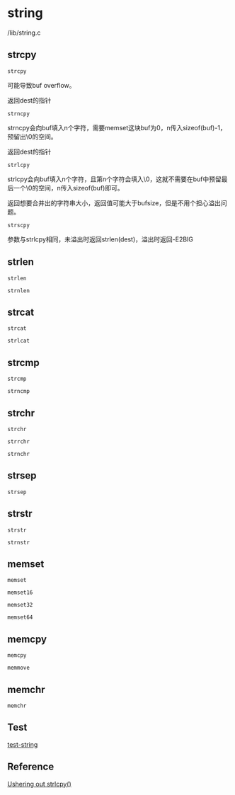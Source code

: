 # string

/lib/string.c

## strcpy

`strcpy`

可能导致buf overflow。

返回dest的指针

`strncpy`

strncpy会向buf填入n个字符，需要memset这块buf为0，n传入sizeof(buf)-1，预留出\0的空间。

返回dest的指针

`strlcpy`

strlcpy会向buf填入n个字符，且第n个字符会填入\0，这就不需要在buf中预留最后一个\0的空间，n传入sizeof(buf)即可。

返回想要合并出的字符串大小，返回值可能大于bufsize，但是不用个担心溢出问题。

`strscpy`

参数与strlcpy相同，未溢出时返回strlen(dest)，溢出时返回-E2BIG

## strlen

`strlen`

`strnlen`

## strcat

`strcat`

`strlcat`

## strcmp

`strcmp`

`strncmp`

## strchr

`strchr`

`strrchr`

`strnchr`

## strsep

`strsep`

## strstr

`strstr`

`strnstr`

## memset

`memset`

`memset16`

`memset32`

`memset64`

## memcpy

`memcpy`

`memmove`

## memchr

`memchr`

## Test

[test-string](https://github.com/kernel-cyrus/kernel-tour/tree/master/tests/test-string)

## Reference

[Ushering out strlcpy\(\)](https://lwn.net/Articles/905777/)